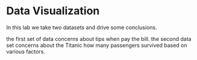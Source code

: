 # Data Visualization

In this lab we take two datasets and drive some conclusions.

the first set of data concerns about tips when pay the bill.
the second data set concerns  about the Titanic how many passengers survived based on various factors.